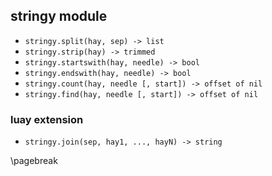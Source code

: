 ## stringy module

*   `stringy.split(hay, sep) -> list`
*   `stringy.strip(hay) -> trimmed`
*   `stringy.startswith(hay, needle) -> bool`
*   `stringy.endswith(hay, needle) -> bool`
*   `stringy.count(hay, needle [, start]) -> offset of nil`
*   `stringy.find(hay, needle [, start]) -> offset of nil`

### luay extension

*   `stringy.join(sep, hay1, ..., hayN) -> string`

\pagebreak
